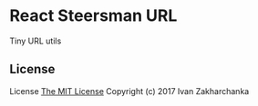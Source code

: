 # React Steersman URL

Tiny URL utils

## License
License [The MIT License](http://opensource.org/licenses/MIT)
Copyright (c) 2017 Ivan Zakharchanka

